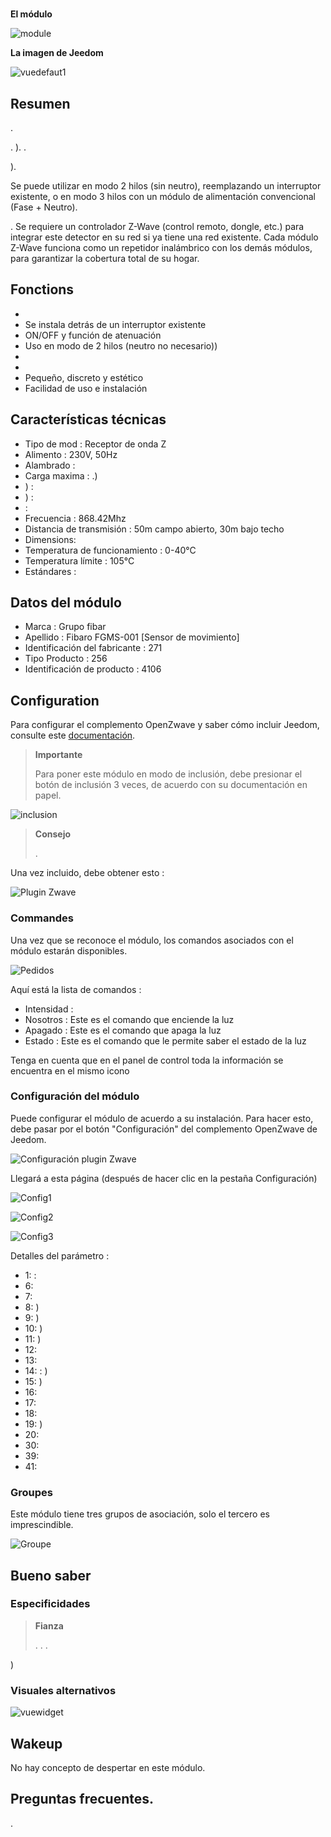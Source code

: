 # 

**El módulo**

![module](images/fibaro.fgd211/module.jpg)

**La imagen de Jeedom**

![vuedefaut1](images/fibaro.fgd211/vuedefaut1.jpg)

## Resumen

.

. ). .

).

Se puede utilizar en modo 2 hilos (sin neutro), reemplazando un interruptor existente, o en modo 3 hilos con un módulo de alimentación convencional (Fase + Neutro).

. Se requiere un controlador Z-Wave (control remoto, dongle, etc.) para integrar este detector en su red si ya tiene una red existente. Cada módulo Z-Wave funciona como un repetidor inalámbrico con los demás módulos, para garantizar la cobertura total de su hogar.

## Fonctions

-   
-   Se instala detrás de un interruptor existente
-   ON/OFF y función de atenuación
-   Uso en modo de 2 hilos (neutro no necesario))
-   
-   
-   Pequeño, discreto y estético
-   Facilidad de uso e instalación

## Características técnicas

-   Tipo de mod : Receptor de onda Z
-   Alimento : 230V, 50Hz
-   Alambrado : 
-   Carga maxima : .)
-   ) : 
-   ) : 
-    : 
-   Frecuencia : 868.42Mhz
-   Distancia de transmisión : 50m campo abierto, 30m bajo techo
-   Dimensions: 
-   Temperatura de funcionamiento : 0-40°C
-   Temperatura límite : 105°C
-   Estándares : 

## Datos del módulo

-   Marca : Grupo fibar
-   Apellido : Fibaro FGMS-001 \[Sensor de movimiento\]
-   Identificación del fabricante : 271
-   Tipo Producto : 256
-   Identificación de producto : 4106

## Configuration

Para configurar el complemento OpenZwave y saber cómo incluir Jeedom, consulte este [documentación](https://doc.jeedom.com/es_ES/plugins/automation%20protocol/openzwave/).

> **Importante**
>
> Para poner este módulo en modo de inclusión, debe presionar el botón de inclusión 3 veces, de acuerdo con su documentación en papel.

![inclusion](images/fibaro.fgd211/inclusion.jpg)

> **Consejo**
>
> .

Una vez incluido, debe obtener esto :

![Plugin Zwave](images/fibaro.fgd211/information.jpg)

### Commandes

Una vez que se reconoce el módulo, los comandos asociados con el módulo estarán disponibles.

![Pedidos](images/fibaro.fgd211/commandes.jpg)

Aquí está la lista de comandos :

-   Intensidad : 
-   Nosotros : Este es el comando que enciende la luz
-   Apagado : Este es el comando que apaga la luz
-   Estado : Este es el comando que le permite saber el estado de la luz

Tenga en cuenta que en el panel de control toda la información se encuentra en el mismo icono

### Configuración del módulo

Puede configurar el módulo de acuerdo a su instalación. Para hacer esto, debe pasar por el botón "Configuración" del complemento OpenZwave de Jeedom.

![Configuración plugin Zwave](images/plugin/bouton_configuration.jpg)

Llegará a esta página (después de hacer clic en la pestaña Configuración)

![Config1](images/fibaro.fgd211/config1.jpg)

![Config2](images/fibaro.fgd211/config2.jpg)

![Config3](images/fibaro.fgd211/config3.jpg)

Detalles del parámetro :

-   1:  : 
-   6: 
-   7: 
-   8: )
-   9: )
-   10: )
-   11: )
-   12: 
-   13: 
-   14:  : )
-   15: )
-   16: 
-   17: 
-   18: 
-   19: )
-   20: 
-   30: 
-   39: 
-   41: 

### Groupes

Este módulo tiene tres grupos de asociación, solo el tercero es imprescindible.

![Groupe](images/fibaro.fgd211/groupe.jpg)

## Bueno saber

### Especificidades

> **Fianza**
>
> . . .

)

### Visuales alternativos

![vuewidget](images/fibaro.fgd211/vuewidget.jpg)

## Wakeup

No hay concepto de despertar en este módulo.

## Preguntas frecuentes.

.

